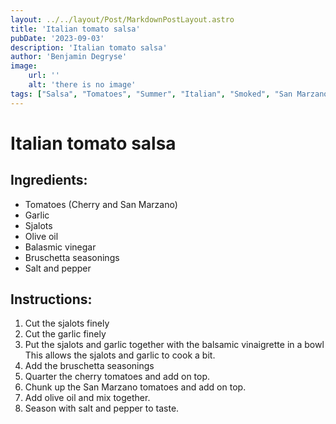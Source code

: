 ```yaml
---
layout: ../../layout/Post/MarkdownPostLayout.astro
title: 'Italian tomato salsa'
pubDate: '2023-09-03'
description: 'Italian tomato salsa'
author: 'Benjamin Degryse'
image:
    url: ''
    alt: 'there is no image'
tags: ["Salsa", "Tomatoes", "Summer", "Italian", "Smoked", "San Marzano", "Cherry Tomatoes", "Garlic", "Shallots", "Balsamic", "Fresh", "No-Cook", "Appetizer", "Bruschetta", "Easy", "Quick"]
---
```


# Italian tomato salsa

## Ingredients:
- Tomatoes (Cherry and San Marzano)
- Garlic
- Sjalots
- Olive oil
- Balasmic vinegar
- Bruschetta seasonings
- Salt and pepper

## Instructions:
1. Cut the sjalots finely
2. Cut the garlic finely
3. Put the sjalots and garlic together with the balsamic vinaigrette in a bowl
    This allows the sjalots and garlic to cook a bit.
4. Add the bruschetta seasonings
5. Quarter the cherry tomatoes and add on top.
6. Chunk up the San Marzano tomatoes and add on top.
7. Add olive oil and mix together.
8. Season with salt and pepper to taste.